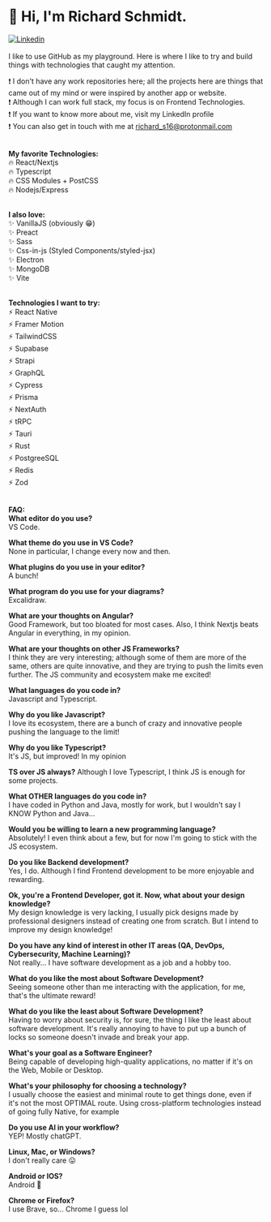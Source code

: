 # 👋 Hi, I'm Richard Schmidt.
[![Linkedin](https://img.shields.io/badge/LinkedIn-0077B5?style=for-the-badge&logo=linkedin&logoColor=white)](https://www.linkedin.com/in/richard-schmidt16)<br><br>
I like to use GitHub as my playground. Here is where I like to try and build things with technologies that caught my attention.

❗ I don't have any work repositories here; all the projects here are things that came out of my mind or were inspired by another app or website. <br>
❗ Although I can work full stack, my focus is on Frontend Technologies. <br>
❗ If you want to know more about me, visit my LinkedIn profile <br>
❗ You can also get in touch with me at richard_s16@protonmail.com <br><br>


**My favorite Technologies:** <br>
🔥 React/Nextjs <br>
🔥 Typescript <br>
🔥 CSS Modules + PostCSS <br>
🔥 Nodejs/Express <br><br>


**I also love:** <br>
✨ VanillaJS (obviously 😁) <br>
✨ Preact <br>
✨ Sass <br>
✨ Css-in-js (Styled Components/styled-jsx) <br>
✨ Electron <br>
✨ MongoDB <br>
✨ Vite <br><br>


**Technologies I want to try:** <br>
⚡ React Native <br>
⚡ Framer Motion <br>
⚡ TailwindCSS <br>
⚡ Supabase <br>
⚡ Strapi <br>
⚡ GraphQL <br>
⚡ Cypress <br>
⚡ Prisma <br>
⚡ NextAuth <br>
⚡ tRPC <br>
⚡ Tauri <br>
⚡ Rust <br>
⚡ PostgreeSQL <br>
⚡ Redis <br>
⚡ Zod <br><br>


**FAQ:** <br>
**What editor do you use?** <br>
VS Code. <br>

**What theme do you use in VS Code?** <br>
None in particular, I change every now and then. <br>

**What plugins do you use in your editor?** <br>
A bunch! <br>

**What program do you use for your diagrams?** <br>
Excalidraw. <br>

**What are your thoughts on Angular?** <br>
Good Framework, but too bloated for most cases. Also, I think Nextjs beats Angular in everything, in my opinion. <br>

**What are your thoughts on other JS Frameworks?** <br>
I think they are very interesting; although some of them are more of the same, others are quite innovative, and they are trying to push the limits even further. The JS community and ecosystem make me excited! <br>

**What languages do you code in?** <br>
Javascript and Typescript. <br>

**Why do you like Javascript?** <br>
I love its ecosystem, there are a bunch of crazy and innovative people pushing the language to the limit! <br>

**Why do you like Typescript?** <br>
It's JS, but improved! In my opinion <br>

**TS over JS always?** 
Although I love Typescript, I think JS is enough for some projects. <br>

**What OTHER languages do you code in?** <br>
I have coded in Python and Java, mostly for work, but I wouldn't say I KNOW Python and Java... <br>

**Would you be willing to learn a new programming language?** <br>
Absolutely! I even think about a few, but for now I'm going to stick with the JS ecosystem. <br>

**Do you like Backend development?** <br>
Yes, I do. Although I find Frontend development to be more enjoyable and rewarding. <br>

**Ok, you're a Frontend Developer, got it. Now, what about your design knowledge?** <br>
My design knowledge is very lacking, I usually pick designs made by professional designers instead of creating one from scratch. But I intend to improve my design knowledge! <br>

**Do you have any kind of interest in other IT areas (QA, DevOps, Cybersecurity, Machine Learning)?** <br>
Not really... I have software development as a job and a hobby too. <br>

**What do you like the most about Software Development?** <br>
Seeing someone other than me interacting with the application, for me, that's the ultimate reward! <br>

**What do you like the least about Software Development?** <br>
Having to worry about security is, for sure, the thing I like the least about software development. It's really annoying to have to put up a bunch of locks so someone doesn't invade and break your app. <br>

**What's your goal as a Software Engineer?** <br>
Being capable of developing high-quality applications, no matter if it's on the Web, Mobile or Desktop. <br>

**What's your philosophy for choosing a technology?** <br>
I usually choose the easiest and minimal route to get things done, even if it's not the most OPTIMAL route. Using cross-platform technologies instead of going fully Native, for example <br>

**Do you use AI in your workflow?** <br>
YEP! Mostly chatGPT.<br>

**Linux, Mac, or Windows?** <br>
I don't really care 😛 <br>

**Android or IOS?** <br>
Android 🤖 <br>

**Chrome or Firefox?** <br>
I use Brave, so... Chrome I guess lol <br>
<!---
Richard-S16/Richard-S16 is a ✨ special ✨ repository because its `README.md` (this file) appears on your GitHub profile.
You can click the Preview link to take a look at your changes.
--->
